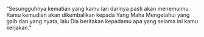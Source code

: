 “Sesungguhnya kematian yang kamu lari darinya pasti akan menemuimu. Kamu kemudian akan dikembalikan kepada Yang Maha Mengetahui yang gaib dan yang nyata, lalu Dia beritakan kepadamu apa yang selama ini kamu kerjakan.”
